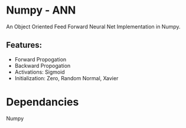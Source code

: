 # Numpy - ANN 
An Object Oriented Feed Forward Neural Net Implementation in Numpy.

## Features:
- Forward Propogation
- Backward Propogation
- Activations: Sigmoid
- Initialization: Zero, Random Normal, Xavier

# Dependancies
Numpy
